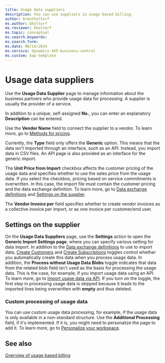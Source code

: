 ```yaml
---
title: Usage data suppliers
description: You can use suppliers in usage based billing.
author: brentholtorf
ms.author: bholtorf
ms.reviewer: bholtorf
ms.topic: conceptual
ms.search.keywords: 
ms.search.form: 
ms.date: 08/14/2024
ms.service: dynamics-365-business-central
ms.custom: bap-template
---
```


# Usage data suppliers

Use the **Usage Data Supplier** page to manage information about the business partners who provide usage data for processing. A supplier is usually the provider of a service.

In addition to a unique, self-assigned **No.**, you can enter an explanatory **Description** can be entered.

Use the **Vendor Name** field to connect the supplier to a vendor. To learn more, go to [Methods for pricing](../processing-usage-data/imports-processing.md#methods-for-pricing).

Currently, the **Type** field only offers the **Generic** option. This means that the data isn't imported through an interface, such as an API. Instead, you import data in CSV files. An API page is also provided as an interface for the generic import.

The **Unit Price from Import** checkbox affects the customer pricing of the usage data and specifies whether to use the sales price from the usage data. If you select the checkbox, pricing based on service commitments is overwritten. In this case, the import file must contain the customer pricing and the data exchange definition. To learn more, go to [Data exchange definitions](dataexchangedefinitions.md) and [Settings on the supplier](#settings-on-the-supplier).

The **Vendor Invoice per** field specifies whether to create vendor invoices as a collective invoice per import, or as one invoice per customer/end user.

## Settings on the supplier

On the **Usage Data Suppliers** page, use the **Settings** action to open the **Generic Import Settings page**, where you can specify various setting for data import. In addition to the [Data exchange definitions](dataexchangedefinitions.md) to use to import data, [Create Customers](customers-subscriptions.md#usage-data-customers) and [Create Subscriptions](customers-subscriptions.md#usage-data-subscriptions) toggles control whether you automatically create this data when you process usage data. In addition, the **Process without Usage Data Blobs** toggle indicates that data from the related blob field isn't used as the basis for processing the usage data. This is the case, for example, if you import usage data using an API. To learn more, go to [Import usage data via API](../processing-usage-data/imports-processing.md#import-usage-data-via-api). If you turn on the toggle, the first step in processing usage data is skipped because it leads to the imported lines being overwritten with **empty** and thus deleted.

### Custom processing of usage data

You can use custom usage data processing, for example, if the usage data is only available in a non-standard structure. Use the **Additional Processing** field, if it's implemented. If it is, you might need to personalize the page to add it. To learn more, go to [Personalize your workspace](../../ui-personalization-user.md).

## See also

[Overview of usage based billing](../welcome.md)  